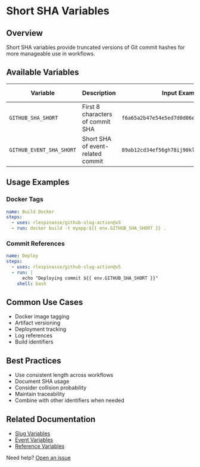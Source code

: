 # Short SHA Variables

## Overview

Short SHA variables provide truncated versions of Git commit hashes for more manageable use in workflows.

## Available Variables

| Variable                 | Description                       | Input Example                              | Output Example |
| ------------------------ | --------------------------------- | ------------------------------------------ | -------------- |
| `GITHUB_SHA_SHORT`       | First 8 characters of commit SHA  | `f6a65a2b47e54e5ed7d0d06e1b9162fd43b24daa` | `f6a65a2b`     |
| `GITHUB_EVENT_SHA_SHORT` | Short SHA of event-related commit | `89ab12cd34ef56gh78ij90kl12mn34op56qr78st` | `89ab12cd`     |

## Usage Examples

### Docker Tags

```yaml
name: Build Docker
steps:
  - uses: rlespinasse/github-slug-action@v5
  - run: docker build -t myapp:${{ env.GITHUB_SHA_SHORT }} .
```

### Commit References

```yaml
name: Deploy
steps:
  - uses: rlespinasse/github-slug-action@v5
  - run: |
      echo "Deploying commit ${{ env.GITHUB_SHA_SHORT }}"
    shell: bash
```

## Common Use Cases

- Docker image tagging
- Artifact versioning
- Deployment tracking
- Log references
- Build identifiers

## Best Practices

- Use consistent length across workflows
- Document SHA usage
- Consider collision probability
- Maintain traceability
- Combine with other identifiers when needed

## Related Documentation

- [Slug Variables](slug-variables.md)
- [Event Variables](event-variables.md)
- [Reference Variables](reference-variables.md)

Need help? [Open an issue](https://github.com/rlespinasse/github-slug-action/issues/new)
